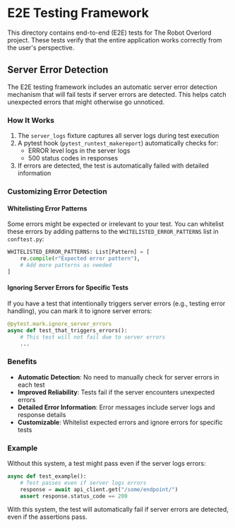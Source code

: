 # E2E Testing Framework

This directory contains end-to-end (E2E) tests for The Robot Overlord project. These tests verify that the entire application works correctly from the user's perspective.

## Server Error Detection

The E2E testing framework includes an automatic server error detection mechanism that will fail tests if server errors are detected. This helps catch unexpected errors that might otherwise go unnoticed.

### How It Works

1. The `server_logs` fixture captures all server logs during test execution
2. A pytest hook (`pytest_runtest_makereport`) automatically checks for:
   - ERROR level logs in the server logs
   - 500 status codes in responses
3. If errors are detected, the test is automatically failed with detailed information

### Customizing Error Detection

#### Whitelisting Error Patterns

Some errors might be expected or irrelevant to your test. You can whitelist these errors by adding patterns to the `WHITELISTED_ERROR_PATTERNS` list in `conftest.py`:

```python
WHITELISTED_ERROR_PATTERNS: List[Pattern] = [
    re.compile(r"Expected error pattern"),
    # Add more patterns as needed
]
```

#### Ignoring Server Errors for Specific Tests

If you have a test that intentionally triggers server errors (e.g., testing error handling), you can mark it to ignore server errors:

```python
@pytest.mark.ignore_server_errors
async def test_that_triggers_errors():
    # This test will not fail due to server errors
    ...
```

### Benefits

- **Automatic Detection**: No need to manually check for server errors in each test
- **Improved Reliability**: Tests fail if the server encounters unexpected errors
- **Detailed Error Information**: Error messages include server logs and response details
- **Customizable**: Whitelist expected errors and ignore errors for specific tests

### Example

Without this system, a test might pass even if the server logs errors:

```python
async def test_example():
    # Test passes even if server logs errors
    response = await api_client.get("/some/endpoint/")
    assert response.status_code == 200
```

With this system, the test will automatically fail if server errors are detected, even if the assertions pass.
